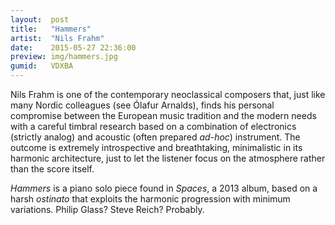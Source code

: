 ```yaml
---
layout:  post
title:   "Hammers"
artist:  "Nils Frahm"
date:    2015-05-27 22:36:00
preview: img/hammers.jpg
gumid:   VDXBA
---
```


Nils Frahm is one of the contemporary neoclassical composers that, just like
many Nordic colleagues (see Ólafur Arnalds), finds his personal compromise
between the European music tradition and the modern needs with a careful
timbral research based on a combination of electronics (strictly analog) and
acoustic (often prepared *ad-hoc*) instrument. The outcome is extremely
introspective and breathtaking, minimalistic in its harmonic architecture, just
to let the listener focus on the atmosphere rather than the score itself.

*Hammers* is a piano solo piece found in *Spaces*, a 2013 album, based on a
harsh *ostinato* that exploits the harmonic progression with minimum
variations.  Philip Glass? Steve Reich? Probably.

<!-- vim: set tw=79 spell spelllang=en: -->
